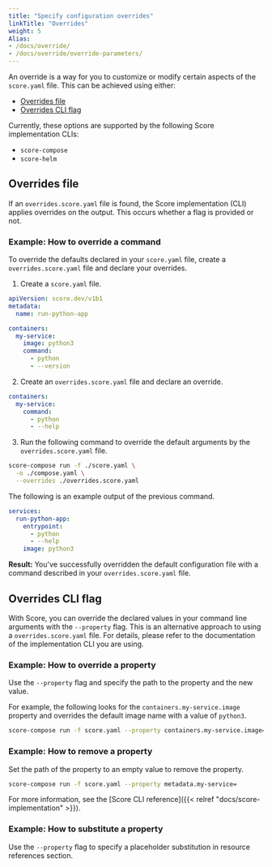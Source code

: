 ```yaml
---
title: "Specify configuration overrides"
linkTitle: "Overrides"
weight: 5
Alias:
- /docs/override/
- /docs/override/override-parameters/
---
```


An override is a way for you to customize or modify certain aspects of the `score.yaml` file. This can be achieved using either:

- [Overrides file](#overrides-file)
- [Overrides CLI flag](#overrides-property)

Currently, these options are supported by the following Score implementation CLIs:

- `score-compose`
- `score-helm`

## Overrides file

If an `overrides.score.yaml` file is found, the Score implementation (CLI) applies overrides on the output. This occurs whether a flag is provided or not.

### Example: How to override a command

To override the defaults declared in your `score.yaml` file, create a `overrides.score.yaml` file and declare your overrides.

1. Create a `score.yaml` file.

```yaml
apiVersion: score.dev/v1b1
metadata:
  name: run-python-app

containers:
  my-service:
    image: python3
    command:
      - python
      - --version
```

2. Create an `overrides.score.yaml` file and declare an override.

```yaml
containers:
  my-service:
    command:
      - python
      - --help
```

3. Run the following command to override the default arguments by the `overrides.score.yaml` file.

```bash
score-compose run -f ./score.yaml \
  -o ./compose.yaml \
  --overrides ./overrides.score.yaml
```

The following is an example output of the previous command.

```yaml
services:
  run-python-app:
    entrypoint:
      - python
      - --help
    image: python3
```

**Result:** You've successfully overridden the default configuration file with a command described in your `overrides.score.yaml` file.

## Overrides CLI flag

With Score, you can override the declared values in your command line arguments with the `--property` flag. This is an alternative approach to using a `overrides.score.yaml` file. For details, please refer to the documentation of the implementation CLI you are using.

### Example: How to override a property

Use the `--property` flag and specify the path to the property and the new value.

For example, the following looks for the `containers.my-service.image` property and overrides the default image name with a value of `python3`.

```bash
score-compose run -f score.yaml --property containers.my-service.image=python3
```

### Example: How to remove a property

Set the path of the property to an empty value to remove the property.

```bash
score-compose run -f score.yaml --property metadata.my-service=
```

For more information, see the [Score CLI reference]({{< relref "docs/score-implementation" >}}).

### Example: How to substitute a property

Use the `--property` flag to specify a placeholder substitution in resource references section.
